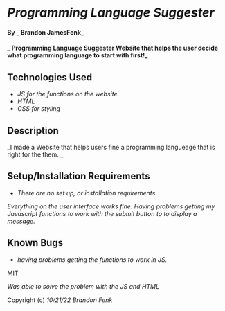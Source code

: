 
# _Programming Language Suggester_

#### By _ Brandon JamesFenk_

#### _ Programming Language Suggester Website that helps the user decide what programming language to start with first!_

## Technologies Used

* _JS for the functions on the website._
* _HTML_
* _CSS for styling_ 

## Description

_I made a Website that helps users fine a programming langueage that is right for the them. _

## Setup/Installation Requirements

* _There are no set up, or installation requirements_

_Everything on the user interface works fine. Having problems getting my Javascript functions to work with the submit button to to display a message._

## Known Bugs

* _having problems getting the functions to work in JS._

MIT

_Was able to solve the problem with the JS and HTML_

Copyright (c) _10/21/22_ _Brandon Fenk_